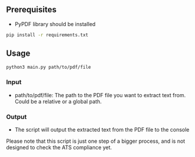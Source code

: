 ## Prerequisites 

- PyPDF library should be installed

```bash
pip install -r requirements.txt
```

## Usage

```bash
python3 main.py path/to/pdf/file

```

### Input

- path/to/pdf/file: The path to the PDF file you want to extract text from. Could be a relative or a global path.

### Output

- The script will output the extracted text from the PDF file to the console

Please note that this script is just one step of a bigger process, and is not designed to check the ATS compliance yet.
